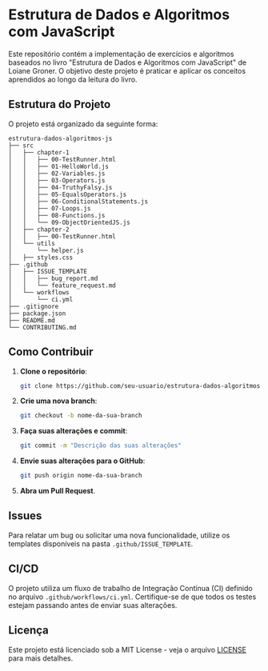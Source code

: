 # Estrutura de Dados e Algoritmos com JavaScript

Este repositório contém a implementação de exercícios e algoritmos baseados no livro "Estrutura de Dados e Algoritmos com JavaScript" de Loiane Groner. O objetivo deste projeto é praticar e aplicar os conceitos aprendidos ao longo da leitura do livro.

## Estrutura do Projeto

O projeto está organizado da seguinte forma:

```
estrutura-dados-algoritmos-js
├── src
│   ├── chapter-1
│   │   ├── 00-TestRunner.html
│   │   ├── 01-HelloWorld.js
│   │   ├── 02-Variables.js
│   │   ├── 03-Operators.js
│   │   ├── 04-TruthyFalsy.js
│   │   ├── 05-EqualsOperators.js
│   │   ├── 06-ConditionalStatements.js
│   │   ├── 07-Loops.js
│   │   ├── 08-Functions.js
│   │   └── 09-ObjectOrientedJS.js
│   ├── chapter-2
│   │   ├── 00-TestRunner.html
│   └── utils
│       └── helper.js
│   ├── styles.css
├── .github
│   ├── ISSUE_TEMPLATE
│   │   ├── bug_report.md
│   │   └── feature_request.md
│   └── workflows
│       └── ci.yml
├── .gitignore
├── package.json
├── README.md
└── CONTRIBUTING.md
```

## Como Contribuir

1. **Clone o repositório**:
   ```bash
   git clone https://github.com/seu-usuario/estrutura-dados-algoritmos-js.git
   ```

2. **Crie uma nova branch**:
   ```bash
   git checkout -b nome-da-sua-branch
   ```

3. **Faça suas alterações e commit**:
   ```bash
   git commit -m "Descrição das suas alterações"
   ```

4. **Envie suas alterações para o GitHub**:
   ```bash
   git push origin nome-da-sua-branch
   ```

5. **Abra um Pull Request**.

## Issues

Para relatar um bug ou solicitar uma nova funcionalidade, utilize os templates disponíveis na pasta `.github/ISSUE_TEMPLATE`.

## CI/CD

O projeto utiliza um fluxo de trabalho de Integração Contínua (CI) definido no arquivo `.github/workflows/ci.yml`. Certifique-se de que todos os testes estejam passando antes de enviar suas alterações.

## Licença

Este projeto está licenciado sob a MIT License - veja o arquivo [LICENSE](LICENSE) para mais detalhes.